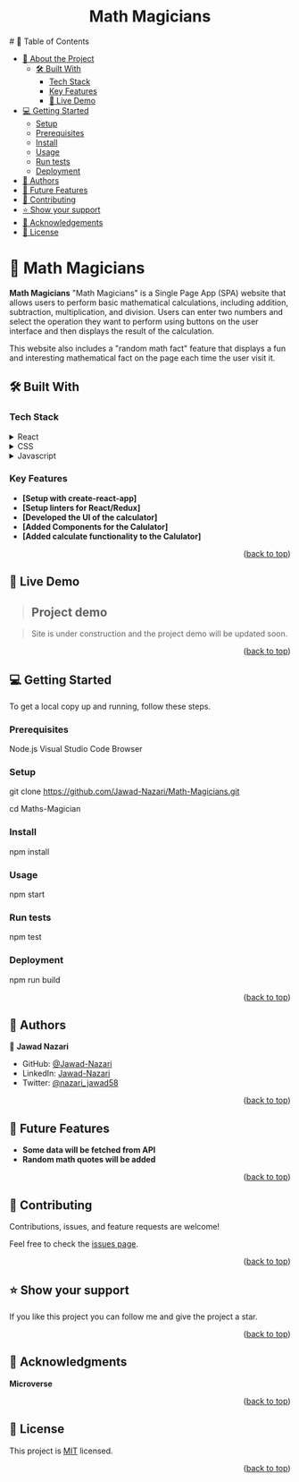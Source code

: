 <a name="readme-top"></a>

<div align="center">

  <h1><b>Math Magicians</b></h1>
</div>
# 📗 Table of Contents

- [📖 About the Project](#about-project)
  - [🛠 Built With](#built-with)
    - [Tech Stack](#tech-stack)
    - [Key Features](#key-features)
    - [🚀 Live Demo ](#-live-demo-)
- [💻 Getting Started](#getting-started)
  - [Setup](#setup)
  - [Prerequisites](#prerequisites)
  - [Install](#install)
  - [Usage](#usage)
  - [Run tests](#run-tests)
  - [Deployment](#deployment)
- [👥 Authors](#authors)
- [🔭 Future Features](#future-features)
- [🤝 Contributing](#contributing)
- [⭐️ Show your support](#support)
- [🙏 Acknowledgements](#acknowledgements)
- [📝 License](#license)

<!-- PROJECT DESCRIPTION -->

# 📖 Math Magicians <a name="about-project"></a>

**Math Magicians** "Math Magicians" is a Single Page App (SPA) website that allows users to perform basic mathematical calculations, including addition, subtraction, multiplication, and division. Users can enter two numbers and select the operation they want to perform using buttons on the user interface and then displays the result of the calculation.

This website also includes a "random math fact" feature that displays a fun and interesting mathematical fact on the page each time the user visit it.

## 🛠 Built With <a name="built-with"></a>

### Tech Stack <a name="tech-stack"></a>

<details>
  <summary>React</summary>
  <ul>
    <li><a href="#">React</a></li>
  </ul>
</details>
<details>
  <summary>CSS</summary>
  <ul>
    <li><a href="#">CSS</a></li>
  </ul>
</details>

<details>
  <summary>Javascript</summary>
  <ul>
    <li><a href="#">Javascript</a></li>
  </ul>
</details>

<!-- Features -->

### Key Features <a name="key-features"></a>

- **[Setup with create-react-app]**
- **[Setup linters for React/Redux]**
- **[Developed the UI of the calculator]**
- **[Added Components for the Calulator]**
- **[Added calculate functionality to the Calulator]**

<p align="right">(<a href="#readme-top">back to top</a>)</p>

## 🚀 Live Demo <a name="live-demo"></a>

> ## Project demo

> Site is under construction and the project demo will be updated soon.

<p align="right">(<a href="#readme-top">back to top</a>)</p>

## 💻 Getting Started <a name="getting-started"></a>

To get a local copy up and running, follow these steps.

### Prerequisites

Node.js
Visual Studio Code
Browser

### Setup

git clone https://github.com/Jawad-Nazari/Math-Magicians.git

cd Maths-Magician

### Install

npm install

### Usage

npm start

### Run tests

npm test

### Deployment

npm run build

<p align="right">(<a href="#readme-top">back to top</a>)</p>

<!-- AUTHORS -->

## 👥 Authors <a name="authors"></a>

👤 **Jawad Nazari**

- GitHub: [@Jawad-Nazari](https://github.com/Jawad-Nazari)
- LinkedIn: [Jawad-Nazari](https://www.linkedin.com/in/jawad-nazari/)
- Twitter: [@nazari_jawad58](https://twitter.com/nazari_jawad58)

<p align="right">(<a href="#readme-top">back to top</a>)</p>

<!-- FUTURE FEATURES -->

## 🔭 Future Features <a name="future-features"></a>

- **Some data will be fetched from API**
- **Random math quotes will be added**

<p align="right">(<a href="#readme-top">back to top</a>)</p>

<!-- CONTRIBUTING -->

## 🤝 Contributing <a name="contributing"></a>

Contributions, issues, and feature requests are welcome!

Feel free to check the [issues page](../../issues/).

<p align="right">(<a href="#readme-top">back to top</a>)</p>

<!-- SUPPORT -->

## ⭐️ Show your support <a name="support"></a>

If you like this project you can follow me and give the project a star.

<p align="right">(<a href="#readme-top">back to top</a>)</p>

<!-- ACKNOWLEDGEMENTS -->

## 🙏 Acknowledgments <a name="acknowledgements"></a>

**Microverse**

<p align="right">(<a href="#readme-top">back to top</a>)</p>

<!-- LICENSE -->

## 📝 License <a name="license"></a>

This project is [MIT](./LICENSE) licensed.

<p align="right">(<a href="#readme-top">back to top</a>)</p>
